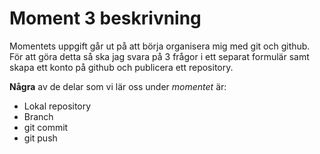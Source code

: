 
# Moment 3 beskrivning
Momentets uppgift går ut på att börja organisera mig med git och github. För att göra detta så ska jag svara på 3 frågor i ett separat formulär samt skapa ett konto på github och publicera ett repository.

**Några** av de delar som vi lär oss under _momentet_ är:

 * Lokal repository
 * Branch
 * git commit
 * git push

